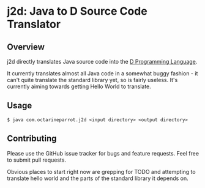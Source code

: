 # j2d: Java to D Source Code Translator

## Overview

j2d directly translates Java source code into the [D Programming
Language](http://dlang.org/).

It currently translates almost all Java code in a somewhat buggy fashion - it
can't quite translate the standard library yet, so is fairly useless. It's
currently aiming towards getting Hello World to translate.

## Usage

    $ java com.octarineparrot.j2d <input directory> <output directory>

## Contributing

Please use the GitHub issue tracker for bugs and feature requests. Feel free to
submit pull requests.

Obvious places to start right now are grepping for TODO and attempting to
translate hello world and the parts of the standard library it depends on.
